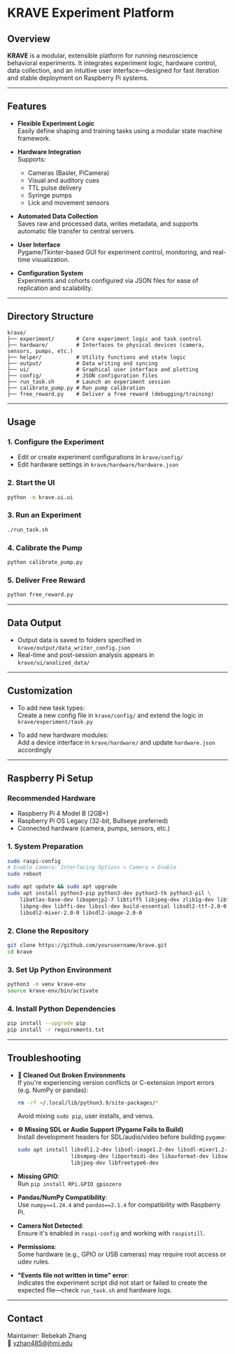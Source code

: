 # KRAVE Experiment Platform

## Overview

**KRAVE** is a modular, extensible platform for running neuroscience behavioral experiments. It integrates experiment logic, hardware control, data collection, and an intuitive user interface—designed for fast iteration and stable deployment on Raspberry Pi systems.

---

## Features

- **Flexible Experiment Logic**\
  Easily define shaping and training tasks using a modular state machine framework.

- **Hardware Integration**\
  Supports:

  - Cameras (Basler, PiCamera)
  - Visual and auditory cues
  - TTL pulse delivery
  - Syringe pumps
  - Lick and movement sensors

- **Automated Data Collection**\
  Saves raw and processed data, writes metadata, and supports automatic file transfer to central servers.

- **User Interface**\
  Pygame/Tkinter-based GUI for experiment control, monitoring, and real-time visualization.

- **Configuration System**\
  Experiments and cohorts configured via JSON files for ease of replication and scalability.

---

## Directory Structure

```text
krave/
├── experiment/       # Core experiment logic and task control
├── hardware/         # Interfaces to physical devices (camera, sensors, pumps, etc.)
├── helper/           # Utility functions and state logic
├── output/           # Data writing and syncing
├── ui/               # Graphical user interface and plotting
├── config/           # JSON configuration files
├── run_task.sh       # Launch an experiment session
├── calibrate_pump.py # Run pump calibration
├── free_reward.py    # Deliver a free reward (debugging/training)
```

---

## Usage

### 1. Configure the Experiment

- Edit or create experiment configurations in `krave/config/`
- Edit hardware settings in `krave/hardware/hardware.json`

### 2. Start the UI

```bash
python -m krave.ui.ui
```

### 3. Run an Experiment

```bash
./run_task.sh
```

### 4. Calibrate the Pump

```bash
python calibrate_pump.py
```

### 5. Deliver Free Reward

```bash
python free_reward.py
```

---

## Data Output

- Output data is saved to folders specified in `krave/output/data_writer_config.json`
- Real-time and post-session analysis appears in `krave/ui/analized_data/`

---

## Customization

- To add new task types:\
  Create a new config file in `krave/config/` and extend the logic in `krave/experiment/task.py`

- To add new hardware modules:\
  Add a device interface in `krave/hardware/` and update `hardware.json` accordingly

---

## Raspberry Pi Setup

### Recommended Hardware

- Raspberry Pi 4 Model B (2GB+)
- Raspberry Pi OS Legacy (32-bit, Bullseye preferred)
- Connected hardware (camera, pumps, sensors, etc.)

### 1. System Preparation

```bash
sudo raspi-config
# Enable camera: Interfacing Options > Camera > Enable
sudo reboot

sudo apt update && sudo apt upgrade
sudo apt install python3-pip python3-dev python3-tk python3-pil \
    libatlas-base-dev libopenjp2-7 libtiff5 libjpeg-dev zlib1g-dev libfreetype6-dev \
    libpng-dev libffi-dev libssl-dev build-essential libsdl2-ttf-2.0-0 \
    libsdl2-mixer-2.0-0 libsdl2-image-2.0-0
```

### 2. Clone the Repository

```bash
git clone https://github.com/yourusername/krave.git
cd krave
```

### 3. Set Up Python Environment

```bash
python3 -m venv krave-env
source krave-env/bin/activate
```

### 4. Install Python Dependencies

```bash
pip install --upgrade pip
pip install -r requirements.txt
```

---
## Troubleshooting

- **🧼 Cleaned Out Broken Environments**\
  If you're experiencing version conflicts or C-extension import errors (e.g. NumPy or pandas):

  ```bash
  rm -rf ~/.local/lib/python3.9/site-packages/*
  ```

  Avoid mixing `sudo pip`, user installs, and venvs.

- **⚙️ Missing SDL or Audio Support (Pygame Fails to Build)**\
  Install development headers for SDL/audio/video before building `pygame`:

  ```bash
  sudo apt install libsdl1.2-dev libsdl-image1.2-dev libsdl-mixer1.2-dev libsdl-ttf2.0-dev \
                   libsmpeg-dev libportmidi-dev libavformat-dev libswscale-dev \
                   libjpeg-dev libfreetype6-dev
  ```

- **Missing GPIO**:\
  Run `pip install RPi.GPIO gpiozero`

- **Pandas/NumPy Compatibility**:\
  Use `numpy==1.24.4` and `pandas==2.1.4` for compatibility with Raspberry Pi.

- **Camera Not Detected**:\
  Ensure it's enabled in `raspi-config` and working with `raspistill`.

- **Permissions**:\
  Some hardware (e.g., GPIO or USB cameras) may require root access or udev rules.

- **"Events file not written in time" error**:\
  Indicates the experiment script did not start or failed to create the expected file—check `run_task.sh` and hardware logs.

---

## Contact

Maintainer: Rebekah Zhang\
📧 [yzhan485@jhmi.edu](mailto\:yzhan485@jhmi.edu)

